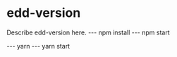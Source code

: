# edd-version

Describe edd-version here.
  --- npm install 
  --- npm start 

  --- yarn 
  --- yarn start
